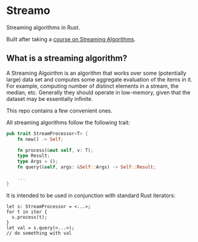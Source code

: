 # Streamo

Streaming algorithms in Rust.

Built after taking a [course on Streaming
Algorithms](https://www.cs.princeton.edu/~hy2/teaching/streaming.html).

## What is a streaming algorithm?

A Streaming Algoirthm is an algorithm that works over some (potentially large) data set and
computes some aggregate evaluation of the items in it. For example, computing number of distinct
elements in a stream, the median, etc. Generally they should operate in low-memory, given that
the dataset may be essentially infinite.

This repo contains a few convenient ones.

All streaming algorithms follow the following trait:
```rust
pub trait StreamProcessor<T> {
    fn new() -> Self;

    fn process(&mut self, v: T);
    type Result;
    type Args = ();
    fn query(&self, args: &Self::Args) -> Self::Result;

    ...
}
```

It is intended to be used in conjunction with standard Rust iterators:
```
let s: StreamProcessor = <...>;
for t in iter {
  s.process(t);
}
let val = s.query(<...>);
// do something with val
```
